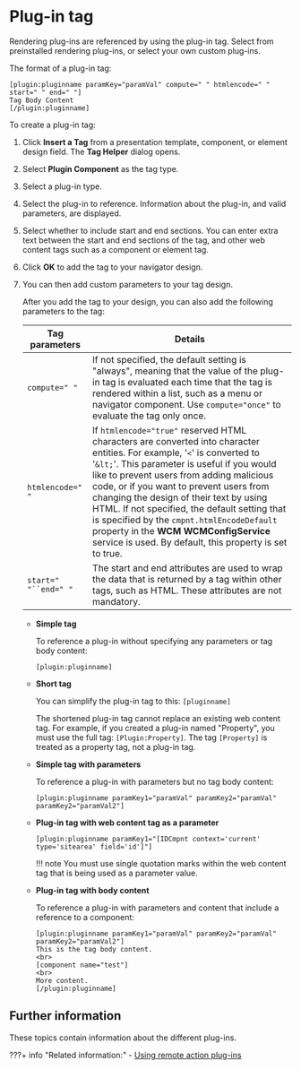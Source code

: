 # Plug-in tag

Rendering plug-ins are referenced by using the plug-in tag. Select from preinstalled rendering plug-ins, or select your own custom plug-ins.

The format of a plug-in tag:

```
[plugin:pluginname paramKey="paramVal" compute=" " htmlencode=" " start=" " end=" "]
Tag Body Content
[/plugin:pluginname]
```

To create a plug-in tag:

1.  Click **Insert a Tag** from a presentation template, component, or element design field. The **Tag Helper** dialog opens.

2.  Select **Plugin Component** as the tag type.

3.  Select a plug-in type.

4.  Select the plug-in to reference. Information about the plug-in, and valid parameters, are displayed.

5.  Select whether to include start and end sections. You can enter extra text between the start and end sections of the tag, and other web content tags such as a component or element tag.

6.  Click **OK** to add the tag to your navigator design.

7.  You can then add custom parameters to your tag design.

    After you add the tag to your design, you can also add the following parameters to the tag:

    |Tag parameters|Details|
    |--------------|-------|
    |`compute=" "`|If not specified, the default setting is "always", meaning that the value of the plug-in tag is evaluated each time that the tag is rendered within a list, such as a menu or navigator component. Use `compute="once"` to evaluate the tag only once.|
    |`htmlencode=" "`|If `htmlencode="true"` reserved HTML characters are converted into character entities. For example, '`<`' is converted to '`&lt;`'. This parameter is useful if you would like to prevent users from adding malicious code, or if you want to prevent users from changing the design of their text by using HTML. If not specified, the default setting that is specified by the `cmpnt.htmlEncodeDefault` property in the **WCM WCMConfigService** service is used. By default, this property is set to true.|
    |`start=" "``end=" "`|The start and end attributes are used to wrap the data that is returned by a tag within other tags, such as HTML. These attributes are not mandatory.|

    -   **Simple tag**

        To reference a plug-in without specifying any parameters or tag body content:

        ```
        [plugin:pluginname]
        ```

    -   **Short tag**

        You can simplify the plug-in tag to this: `[pluginname]`

        The shortened plug-in tag cannot replace an existing web content tag. For example, if you created a plug-in named "Property", you must use the full tag: `[Plugin:Property]`. The tag `[Property]` is treated as a property tag, not a plug-in tag.

    -   **Simple tag with parameters**

        To reference a plug-in with parameters but no tag body content:

        ```
        [plugin:pluginname paramKey1="paramVal" paramKey2="paramVal" paramKey2="paramVal2"]
        ```

    -   **Plug-in tag with web content tag as a parameter**

        ```
        [plugin:pluginname paramKey1="[IDCmpnt context='current' type='sitearea' field='id']"]
        ```

        !!! note
            You must use single quotation marks within the web content tag that is being used as a parameter value.

    -   **Plug-in tag with body content**

        To reference a plug-in with parameters and content that include a reference to a component:

        ```
        [plugin:pluginname paramKey1="paramVal" paramKey2="paramVal" paramKey2="paramVal2"]
        This is the tag body content.
        <br>
        [component name="test"]
        <br>
        More content.
        [/plugin:pluginname]
        ```


## Further information

These topics contain information about the different plug-ins.

???+ info "Related information:"
    - [Using remote action plug-ins](../../../../../wcm_development/wcm_custom_plugin/wcm_dev_remoteactions.md)
